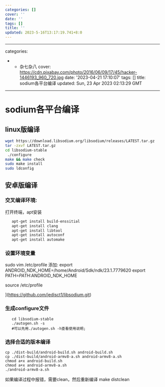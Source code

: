 ```yaml
---
categories: []
cover: ''
date: ''
tags: []
title: ''
updated: 2023-5-16T13:17:19.741+8:0
---
```

---
categories:

- - 杂七杂八
    cover: https://cdn.pixabay.com/photo/2016/06/09/17/45/hacker-1446193_960_720.jpg
    date: '2023-04-21 17:10:07'
    tags: []
    title: sodium各平台编译
    updated: Sun, 23 Apr 2023 02:13:29 GMT
---
# sodium各平台编译

## linux版编译

```bash
wget https://download.libsodium.org/libsodium/releases/LATEST.tar.gz
tar -zxvf LATEST.tar.gz
cd libsodium-stable
 ./configure
make && make check
sudo make install
sudo ldconfig
```

## 安卓版编译

### 交叉编译环境:

打开终端，apt安装

```bash
   apt-get install build-enssitial
   apt-get install clang
   apt-get install libtool
   apt-get install autoconf
   apt-get install automake
```

### 设置环境变量

sudo vim /etc/profile
添加:
export ANDROID_NDK_HOME=/home/Android/Sdk/ndk/23.1.7779620
export PATH=$PATH:$ANDROID_NDK_HOME

source  /etc/profile

](https://github.com/jedisct1/libsodium.git)

### 生成configure文件

```
   cd libsodium-stable
   ./autogen.sh -s
   #可以先用./autogen.sh -h查看使用说明;
```

### 选择合适的版本编译

```
cp ./dist-build/android-build.sh android-build.sh
cp ./dist-build/android-armv8-a.sh android-armv8-a.sh
chmod a+x android-build.sh
chmod a+x android-armv8-a.sh
./android-armv8-a.sh
```

如果编译过程中报错，需要clean，然后重新编译
make distclean
